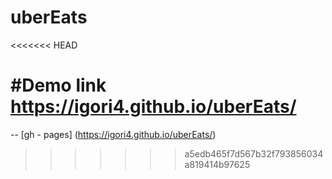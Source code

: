 # uberEats
<<<<<<< HEAD

#Demo link https://igori4.github.io/uberEats/
=======
-- [gh - pages] (https://igori4.github.io/uberEats/)
>>>>>>> a5edb465f7d567b32f793856034a819414b97625
